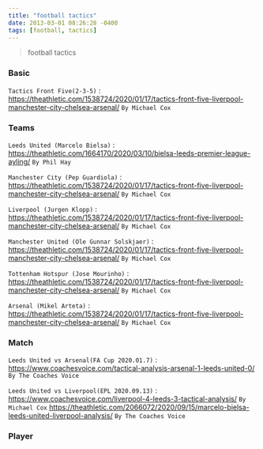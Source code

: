 ```yaml
---
title: "football tactics"
date: 2013-03-01 08:26:28 -0400
tags: [football, tactics]
---
```


> football tactics

### Basic
`Tactics Front Five(2-3-5)`
: https://theathletic.com/1538724/2020/01/17/tactics-front-five-liverpool-manchester-city-chelsea-arsenal/ `By Michael Cox`

### Teams
`Leeds United (Marcelo Bielsa)`
: https://theathletic.com/1664170/2020/03/10/bielsa-leeds-premier-league-ayling/ `By Phil Hay`






`Manchester City (Pep Guardiola)`
: https://theathletic.com/1538724/2020/01/17/tactics-front-five-liverpool-manchester-city-chelsea-arsenal/ `By Michael Cox`

`Liverpool (Jurgen Klopp)`
: https://theathletic.com/1538724/2020/01/17/tactics-front-five-liverpool-manchester-city-chelsea-arsenal/ `By Michael Cox`

`Manchester United (Ole Gunnar Solskjaer)`
: https://theathletic.com/1538724/2020/01/17/tactics-front-five-liverpool-manchester-city-chelsea-arsenal/ `By Michael Cox`

`Tottenham Hotspur (Jose Mourinho)`
: https://theathletic.com/1538724/2020/01/17/tactics-front-five-liverpool-manchester-city-chelsea-arsenal/ `By Michael Cox`

`Arsenal (Mikel Arteta)`
: https://theathletic.com/1538724/2020/01/17/tactics-front-five-liverpool-manchester-city-chelsea-arsenal/ `By Michael Cox`

### Match
`Leeds United vs Arsenal(FA Cup 2020.01.7)`
:  https://www.coachesvoice.com/tactical-analysis-arsenal-1-leeds-united-0/ `By The Coaches Voice`

`Leeds United vs Liverpool(EPL 2020.09.13)`
: https://www.coachesvoice.com/liverpool-4-leeds-3-tactical-analysis/ `By Michael Cox`
  https://theathletic.com/2066072/2020/09/15/marcelo-bielsa-leeds-united-liverpool-analysis/ `By The Coaches Voice`

### Player
